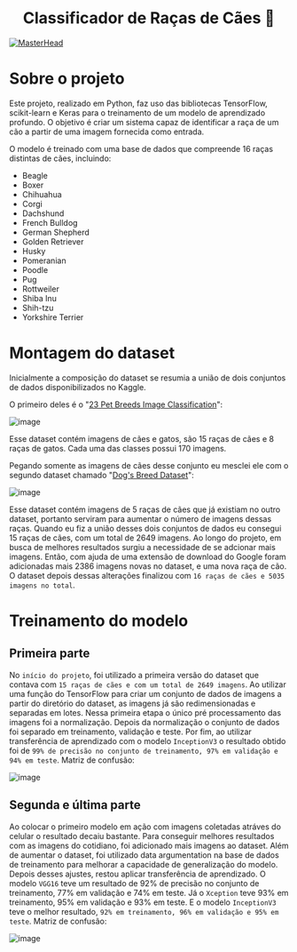 <h1 align="center">Classificador de Raças de Cães 🐶</h1>

[![MasterHead](https://www.racoesreis.com.br/wordpress/wp-content/uploads/imagem_do_post-105.jpg)]()

# Sobre o projeto
Este projeto, realizado em Python, faz uso das bibliotecas TensorFlow, scikit-learn e Keras para o treinamento de um modelo de aprendizado profundo.
O objetivo é criar um sistema capaz de identificar a raça de um cão a partir de uma imagem fornecida como entrada.

O modelo é treinado com uma base de dados que compreende 16 raças distintas de cães, incluindo:
- Beagle
- Boxer
- Chihuahua
- Corgi
- Dachshund
- French Bulldog
- German Shepherd
- Golden Retriever
- Husky
- Pomeranian
- Poodle
- Pug
- Rottweiler
- Shiba Inu
- Shih-tzu
- Yorkshire Terrier

# Montagem do dataset
Inicialmente a composição do dataset se resumia a união de dois conjuntos de dados disponibilizados no Kaggle.

O primeiro deles é o "[23 Pet Breeds Image Classification](https://www.kaggle.com/datasets/aseemdandgaval/23-pet-breeds-image-classification)":

![image](https://github.com/VitorEduardoLimaKenor/Dog-Breeds-Classifier/assets/139798373/a915908a-e59f-4f47-891c-26f918077090)

Esse dataset contém imagens de cães e gatos, são 15 raças de cães e 8 raças de gatos. Cada uma das classes possui 170 imagens.

Pegando somente as imagens de cães desse conjunto eu mesclei ele com o segundo dataset chamado "[Dog's Breed Dataset](https://www.kaggle.com/datasets/yapwh1208/dogs-breed-dataset)": 

![image](https://github.com/VitorEduardoLimaKenor/Dog-Breeds-Classifier/assets/139798373/94d92606-38a5-405e-b6be-79eacc93b5f5)

Esse dataset contém imagens de 5 raças de cães que já existiam no outro dataset, portanto serviram para aumentar o número de imagens dessas raças.
Quando eu fiz a união desses dois conjuntos de dados eu consegui 15 raças de cães, com um total de 2649 imagens. Ao longo do projeto, em busca de melhores resultados
surgiu a necessidade de se adcionar mais imagens. Então, com ajuda de uma extensão de download do Google foram adicionadas mais 2386 imagens novas no dataset, e uma nova raça de cão.
O dataset depois dessas alterações finalizou com `16 raças de cães e 5035 imagens no total`.



# Treinamento do modelo 
## Primeira parte 
No `início do projeto`, foi utilizado a primeira versão do dataset que contava com `15 raças de cães e com um total de 2649 imagens`. 
Ao utilizar uma função do TensorFlow para criar um conjunto de dados de imagens a partir do diretório do dataset, as imagens já 
são redimensionadas e separadas em lotes. Nessa primeira etapa o único pré processamento das imagens foi a normalização. Depois
da normalização o conjunto de dados foi separado em treinamento, validação e teste. Por fim, ao utilizar transferência de aprendizado
com o modelo `InceptionV3` o resultado obtido foi de `99% de precisão no conjunto de treinamento, 97% em validação e 94% em teste`.
Matriz de confusão:

![image](https://github.com/VitorEduardoLimaKenor/Dog-Breeds-Classifier/assets/139798373/163a3476-d3a5-4a65-afdc-dc6966dc648a)

## Segunda e última parte 
Ao colocar o primeiro modelo em ação com imagens coletadas atráves do celular o resultado decaiu bastante. Para conseguir
melhores resultados com as imagens do cotidiano, foi adicionado mais imagens ao dataset. Além de aumentar o dataset, foi utilizado data argumentation
na base de dados de treinamento para melhorar a capacidade de generalização do modelo. Depois desses ajustes, restou aplicar transferência de aprendizado.
O modelo `VGG16` teve um resultado de 92% de precisão no conjunto de treinamento, 77% em validação e 74% em teste. Já o `Xception` teve 93% em treinamento, 95% em validação e 93% em teste.
E o modelo `InceptionV3` teve o melhor resultado, `92% em treinamento, 96% em validação e 95% em teste`. Matriz de confusão:

![image](https://github.com/VitorEduardoLimaKenor/Dog-Breeds-Classifier/assets/139798373/29cd8875-6f7f-4eae-ba45-10b68243cc36)






